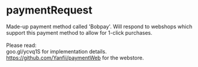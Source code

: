 # paymentRequest
Made-up payment method called 'Bobpay'. Will respond to webshops which support this payment method to allow for 1-click purchases. 
<br />
<br />
Please read: <br />
goo.gl/ycvq1S for implementation details. <br />
https://github.com/Yanfii/paymentWeb for the webstore.
